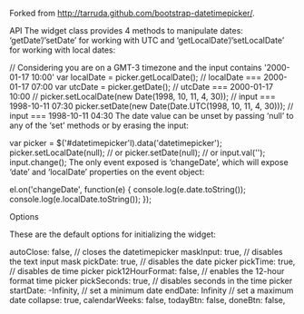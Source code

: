 Forked from http://tarruda.github.com/bootstrap-datetimepicker/.

API
The widget class provides 4 methods to manipulate dates: ‘getDate’/’setDate’ for working with UTC and ‘getLocalDate’/’setLocalDate’ for working with local dates:

// Considering you are on a GMT-3 timezone and the input contains '2000-01-17 10:00'
var localDate = picker.getLocalDate(); // localDate === 2000-01-17 07:00
var utcDate = picker.getDate(); // utcDate === 2000-01-17 10:00
//
picker.setLocalDate(new Date(1998, 10, 11, 4, 30)); // input === 1998-10-11 07:30
picker.setDate(new Date(Date.UTC(1998, 10, 11, 4, 30))); // input === 1998-10-11 04:30
The date value can be unset by passing ‘null’ to any of the ‘set’ methods or by erasing the input:

var picker = $('#datetimepicker'l).data('datetimepicker');
picker.setLocalDate(null);
// or
picker.setDate(null);
// or
input.val('');
input.change();
The only event exposed is ‘changeDate’, which will expose ‘date’ and ‘localDate’ properties on the event object:

el.on('changeDate', function(e) {
  console.log(e.date.toString());
  console.log(e.localDate.toString());
});

Options

These are the default options for initializing the widget:

  autoClose: false,          // closes the datetimepicker
  maskInput: true,           // disables the text input mask
  pickDate: true,            // disables the date picker
  pickTime: true,            // disables de time picker
  pick12HourFormat: false,   // enables the 12-hour format time picker
  pickSeconds: true,         // disables seconds in the time picker
  startDate: -Infinity,      // set a minimum date
  endDate: Infinity          // set a maximum date
  collapse: true,
  calendarWeeks: false,
  todayBtn: false,
  doneBtn: false,
  
